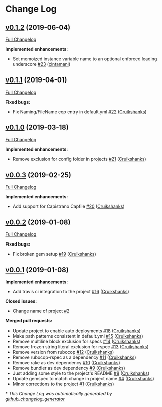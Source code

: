 # Change Log

## [v0.1.2](https://github.com/DEFRA/defra-ruby-style/tree/v0.1.2) (2019-06-04)
[Full Changelog](https://github.com/DEFRA/defra-ruby-style/compare/v0.1.1...v0.1.2)

**Implemented enhancements:**

- Set memoized instance variable name to an optional enforced leading underscore [\#23](https://github.com/DEFRA/defra-ruby-style/pull/23) ([cintamani](https://github.com/cintamani))

## [v0.1.1](https://github.com/DEFRA/defra-ruby-style/tree/v0.1.1) (2019-04-01)
[Full Changelog](https://github.com/DEFRA/defra-ruby-style/compare/v0.1.0...v0.1.1)

**Fixed bugs:**

- Fix Naming/FileName cop entry in default.yml [\#22](https://github.com/DEFRA/defra-ruby-style/pull/22) ([Cruikshanks](https://github.com/Cruikshanks))

## [v0.1.0](https://github.com/DEFRA/defra-ruby-style/tree/v0.1.0) (2019-03-18)
[Full Changelog](https://github.com/DEFRA/defra-ruby-style/compare/v0.0.3...v0.1.0)

**Implemented enhancements:**

- Remove exclusion for config folder in projects [\#21](https://github.com/DEFRA/defra-ruby-style/pull/21) ([Cruikshanks](https://github.com/Cruikshanks))

## [v0.0.3](https://github.com/DEFRA/defra-ruby-style/tree/v0.0.3) (2019-02-25)
[Full Changelog](https://github.com/DEFRA/defra-ruby-style/compare/v0.0.2...v0.0.3)

**Implemented enhancements:**

- Add support for Capistrano Capfile [\#20](https://github.com/DEFRA/defra-ruby-style/pull/20) ([Cruikshanks](https://github.com/Cruikshanks))

## [v0.0.2](https://github.com/DEFRA/defra-ruby-style/tree/v0.0.2) (2019-01-08)
[Full Changelog](https://github.com/DEFRA/defra-ruby-style/compare/v0.0.1...v0.0.2)

**Fixed bugs:**

- Fix broken gem setup [\#19](https://github.com/DEFRA/defra-ruby-style/pull/19) ([Cruikshanks](https://github.com/Cruikshanks))

## [v0.0.1](https://github.com/DEFRA/defra-ruby-style/tree/v0.0.1) (2019-01-08)
**Implemented enhancements:**

- Add travis ci integration to the project [\#16](https://github.com/DEFRA/defra-ruby-style/pull/16) ([Cruikshanks](https://github.com/Cruikshanks))

**Closed issues:**

- Change name of project [\#2](https://github.com/DEFRA/defra-ruby-style/issues/2)

**Merged pull requests:**

- Update project to enable auto deployments [\#18](https://github.com/DEFRA/defra-ruby-style/pull/18) ([Cruikshanks](https://github.com/Cruikshanks))
- Make path patterns consistent in default.yml [\#15](https://github.com/DEFRA/defra-ruby-style/pull/15) ([Cruikshanks](https://github.com/Cruikshanks))
- Remove multiline block exclusion for specs [\#14](https://github.com/DEFRA/defra-ruby-style/pull/14) ([Cruikshanks](https://github.com/Cruikshanks))
- Remove frozen string literal exclusion for rspec [\#13](https://github.com/DEFRA/defra-ruby-style/pull/13) ([Cruikshanks](https://github.com/Cruikshanks))
- Remove version from rubocop [\#12](https://github.com/DEFRA/defra-ruby-style/pull/12) ([Cruikshanks](https://github.com/Cruikshanks))
- Remove rubocop-rspec as a dependency [\#11](https://github.com/DEFRA/defra-ruby-style/pull/11) ([Cruikshanks](https://github.com/Cruikshanks))
- Remove rake as dev dependency [\#10](https://github.com/DEFRA/defra-ruby-style/pull/10) ([Cruikshanks](https://github.com/Cruikshanks))
- Remove bundler as dev dependency [\#9](https://github.com/DEFRA/defra-ruby-style/pull/9) ([Cruikshanks](https://github.com/Cruikshanks))
- Just adding some style to the project's README [\#8](https://github.com/DEFRA/defra-ruby-style/pull/8) ([Cruikshanks](https://github.com/Cruikshanks))
- Update gemspec to match change in project name [\#4](https://github.com/DEFRA/defra-ruby-style/pull/4) ([Cruikshanks](https://github.com/Cruikshanks))
- Minor corrections to the project [\#1](https://github.com/DEFRA/defra-ruby-style/pull/1) ([Cruikshanks](https://github.com/Cruikshanks))



\* *This Change Log was automatically generated by [github_changelog_generator](https://github.com/skywinder/Github-Changelog-Generator)*
